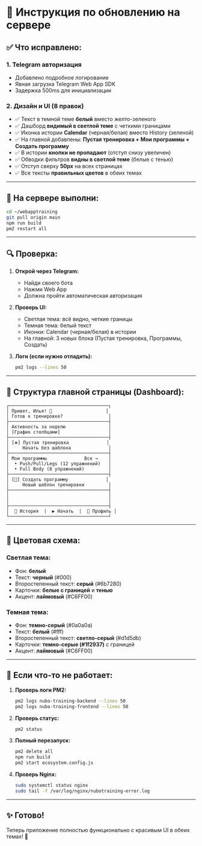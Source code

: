 # 🚀 Инструкция по обновлению на сервере

## ✅ Что исправлено:

### 1. **Telegram авторизация** 
- Добавлено подробное логирование
- Явная загрузка Telegram Web App SDK
- Задержка 500ms для инициализации

### 2. **Дизайн и UI (8 правок)**
- ✅ Текст в темной теме **белый** вместо желто-зеленого
- ✅ Дашборд **видимый в светлой теме** с четкими границами
- ✅ Иконка истории **Calendar** (черная/белая) вместо History (зеленой)
- ✅ На главной добавлены: **Пустая тренировка + Мои программы + Создать программу**
- ✅ В истории **кнопки не пропадают** (отступ снизу увеличен)
- ✅ Обводки фильтров **видны в светлой теме** (белые с тенью)
- ✅ Отступ сверху **50px** на всех страницах
- ✅ Все тексты **правильных цветов** в обеих темах

---

## 📱 На сервере выполни:

```bash
cd ~/webapptraining
git pull origin main
npm run build
pm2 restart all
```

---

## 🔍 Проверка:

1. **Открой через Telegram:**
   - Найди своего бота
   - Нажми Web App
   - Должна пройти автоматическая авторизация

2. **Проверь UI:**
   - Светлая тема: всё видно, четкие границы
   - Темная тема: белый текст
   - Иконки: Calendar (черная/белая) в истории
   - На главной: 3 новых блока (Пустая тренировка, Программы, Создать)

3. **Логи (если нужно отладить):**
   ```bash
   pm2 logs --lines 50
   ```

---

## 📝 Структура главной страницы (Dashboard):

```
┌─────────────────────────────────────┐
│ Привет, Илья! 👋                    │
│ Готов к тренировке?                 │
├─────────────────────────────────────┤
│ Активность за неделю                │
│ [График столбцами]                  │
├─────────────────────────────────────┤
│ [➕] Пустая тренировка              │
│     Начать без шаблона              │
├─────────────────────────────────────┤
│ Мои программы              Все →    │
│  • Push/Pull/Legs (12 упражнений)   │
│  • Full Body (8 упражнений)         │
├─────────────────────────────────────┤
│ [📄] Создать программу              │
│     Новый шаблон тренировки         │
├─────────────────────────────────────┤
│                                     │
│                                     │
├─────────────────────────────────────┤
│  📅 История  |  ▶️ Начать  |  👤 Профиль │
└─────────────────────────────────────┘
```

---

## 🎨 Цветовая схема:

### Светлая тема:
- Фон: **белый**
- Текст: **черный** (#000)
- Второстепенный текст: **серый** (#6b7280)
- Карточки: **белые с границей** и **тенью**
- Акцент: **лаймовый** (#C6FF00)

### Темная тема:
- Фон: **темно-серый** (#0a0a0a)
- Текст: **белый** (#fff)
- Второстепенный текст: **светло-серый** (#d1d5db)
- Карточки: **темно-серые (#1f2937)** с границей
- Акцент: **лаймовый** (#C6FF00)

---

## 🐛 Если что-то не работает:

1. **Проверь логи PM2:**
   ```bash
   pm2 logs nubo-training-backend --lines 50
   pm2 logs nubo-training-frontend --lines 50
   ```

2. **Проверь статус:**
   ```bash
   pm2 status
   ```

3. **Полный перезапуск:**
   ```bash
   pm2 delete all
   npm run build
   pm2 start ecosystem.config.js
   ```

4. **Проверь Nginx:**
   ```bash
   sudo systemctl status nginx
   sudo tail -f /var/log/nginx/nubotraining-error.log
   ```

---

## ✨ Готово!

Теперь приложение полностью функционально с красивым UI в обеих темах! 🎉

